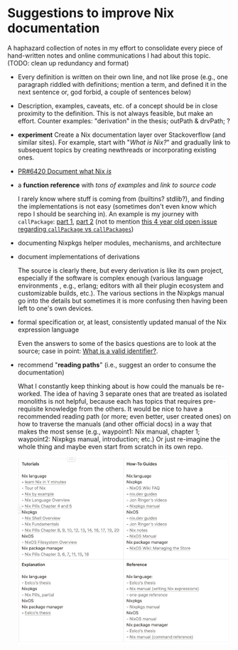 # Suggestions to improve Nix documentation

A haphazard collection of notes in my effort to consolidate every piece of hand-written notes and online communications I had about this topic. (TODO: clean up redundancy and format)

+ Every definition is written on their own line, and not like prose (e.g., one paragraph riddled with definitions; mention a term, and defined it in the next sentence or, god forbid, a couple of sentences below)

+ Description, examples, caveats, etc. of a concept should be in close proximity to the definition. This is not always feasible, but make an effort. Counter examples: "derivation" in the thesis; outPath & drvPath; ?

+ **experiment** Create a Nix documentation layer over Stackoverflow (and similar sites). For example, start with "_What is Nix?_" and gradually link to subsequent topics by creating newthreads or incorporating existing ones.

+ [PR#6420 Document what Nix *is*](https://github.com/NixOS/nix/pull/6420)

+ a **function reference** with *tons of examples* and *link to source code*
   
   I rarely know where stuff is coming from (builtins? stdlib?), and finding the implementations is not easy (sometimes don't even know which repo I should be searching in). An example is my journey with `callPackage`: [part 1](https://stackoverflow.com/questions/56121361/where-is-callpackage-defined-in-the-nixpkgs-repo-or-how-to-find-nix-lambda-de), [part 2](https://discourse.nixos.org/t/where-is-callpackage-defined-exactly-part-2/12524) (not to mention [this 4 year old open issue regarding `callPackage` vs `callPackages`](https://github.com/NixOS/nixpkgs/issues/36354))

+ documenting Nixpkgs helper modules, mechanisms, and architecture

+ document implementations of derivations

   The source is clearly there, but every derivation is like its own project, especially if the software is complex enough (various language environments , e.g., erlang; editors with all their plugin ecosystem and customizable builds, etc.). The various sections in the Nixpkgs manual go into the details but sometimes it is more confusing then having been left to one's own devices.

+ formal specification or, at least, consistently updated manual of the Nix expression language

  Even the answers to some of the basics questions are to look at the source; case in point: [What is a valid identifier?](https://stackoverflow.com/questions/56198420/what-is-the-syntax-of-a-valid-identifier-in-the-nix-language). 

+ recommend "**reading paths**" (i.e., suggest an order to consume the documentation)

   What I constantly keep thinking about is how could the manuals be re-worked. The idea of having 3 separate ones that are treated as isolated monoliths is not helpful, because each has topics that requires pre-requisite knowledge from the others. It would be nice to have a recommended reading path (or more; even better, user created ones) on how to traverse the manuals (and other official docs) in a way that makes the most sense (e.g., waypoint1: Nix manual, chapter 1; waypoint2: Nixpkgs manual, introduction; etc.) Or just re-imagine the whole thing and maybe even start from scratch in its own repo.

   ![The detailed notes regarding Nix topics of Valentin Gagarin (fricklerhandwerk)](valentin-gagarin-fricklerhandwerk-topical-notes.png)

